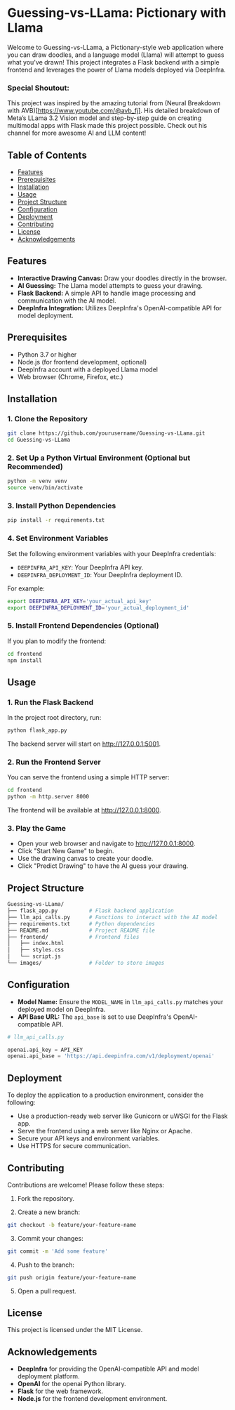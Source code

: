# Guessing-vs-LLama: Pictionary with Llama
Welcome to Guessing-vs-LLama, a Pictionary-style web application where you can draw doodles, and a language model (Llama) will attempt to guess what you've drawn! This project integrates a Flask backend with a simple frontend and leverages the power of Llama models deployed via DeepInfra.

### Special Shoutout:
This project was inspired by the amazing tutorial from (Neural Breakdown with AVB)[https://www.youtube.com/@avb_fj]. His detailed breakdown of Meta’s LLama 3.2 Vision model and step-by-step guide on creating multimodal apps with Flask made this project possible. Check out his channel for more awesome AI and LLM content!


## Table of Contents
- [Features](#features)
- [Prerequisites](#prerequisites)
- [Installation](#installation)
- [Usage](#usage)
- [Project Structure](#project-structure)
- [Configuration](#configuration)
- [Deployment](#deployment)
- [Contributing](#contributing)
- [License](#license)
- [Acknowledgements](#acknowledgements)

## Features
- **Interactive Drawing Canvas:** Draw your doodles directly in the browser.
- **AI Guessing:** The Llama model attempts to guess your drawing.
- **Flask Backend:** A simple API to handle image processing and communication with the AI model.
- **DeepInfra Integration:** Utilizes DeepInfra's OpenAI-compatible API for model deployment.

## Prerequisites
- Python 3.7 or higher
- Node.js (for frontend development, optional)
- DeepInfra account with a deployed Llama model
- Web browser (Chrome, Firefox, etc.)

## Installation

### 1. Clone the Repository
```bash
git clone https://github.com/yourusername/Guessing-vs-LLama.git
cd Guessing-vs-LLama
```

### 2. Set Up a Python Virtual Environment (Optional but Recommended)
```bash
python -m venv venv
source venv/bin/activate  
```

### 3. Install Python Dependencies
```bash
pip install -r requirements.txt
```

### 4. Set Environment Variables
Set the following environment variables with your DeepInfra credentials:

- `DEEPINFRA_API_KEY`: Your DeepInfra API key.
- `DEEPINFRA_DEPLOYMENT_ID`: Your DeepInfra deployment ID.

For example:
```bash
export DEEPINFRA_API_KEY='your_actual_api_key'
export DEEPINFRA_DEPLOYMENT_ID='your_actual_deployment_id'
```

### 5. Install Frontend Dependencies (Optional)
If you plan to modify the frontend:

```bash
cd frontend
npm install
```

## Usage

### 1. Run the Flask Backend
In the project root directory, run:
```bash
python flask_app.py
```
The backend server will start on http://127.0.0.1:5001.

### 2. Run the Frontend Server
You can serve the frontend using a simple HTTP server:
```bash
cd frontend
python -m http.server 8000
```
The frontend will be available at http://127.0.0.1:8000.

### 3. Play the Game
- Open your web browser and navigate to http://127.0.0.1:8000.
- Click "Start New Game" to begin.
- Use the drawing canvas to create your doodle.
- Click "Predict Drawing" to have the AI guess your drawing.

## Project Structure
```bash
Guessing-vs-LLama/
├── flask_app.py          # Flask backend application
├── llm_api_calls.py      # Functions to interact with the AI model
├── requirements.txt      # Python dependencies
├── README.md             # Project README file
├── frontend/             # Frontend files
│   ├── index.html
│   ├── styles.css
│   └── script.js
└── images/               # Folder to store images
```

## Configuration
- **Model Name:** Ensure the `MODEL_NAME` in `llm_api_calls.py` matches your deployed model on DeepInfra.
- **API Base URL:** The `api_base` is set to use DeepInfra's OpenAI-compatible API.

```python
# llm_api_calls.py

openai.api_key = API_KEY
openai.api_base = 'https://api.deepinfra.com/v1/deployment/openai'
```

## Deployment
To deploy the application to a production environment, consider the following:
- Use a production-ready web server like Gunicorn or uWSGI for the Flask app.
- Serve the frontend using a web server like Nginx or Apache.
- Secure your API keys and environment variables.
- Use HTTPS for secure communication.

## Contributing
Contributions are welcome! Please follow these steps:

1. Fork the repository.

2. Create a new branch:
```bash
git checkout -b feature/your-feature-name
```

3. Commit your changes:
```bash
git commit -m 'Add some feature'
```

4. Push to the branch:
```bash
git push origin feature/your-feature-name
```

5. Open a pull request.

## License
This project is licensed under the MIT License.

## Acknowledgements
- **DeepInfra** for providing the OpenAI-compatible API and model deployment platform.
- **OpenAI** for the openai Python library.
- **Flask** for the web framework.
- **Node.js** for the frontend development environment.
